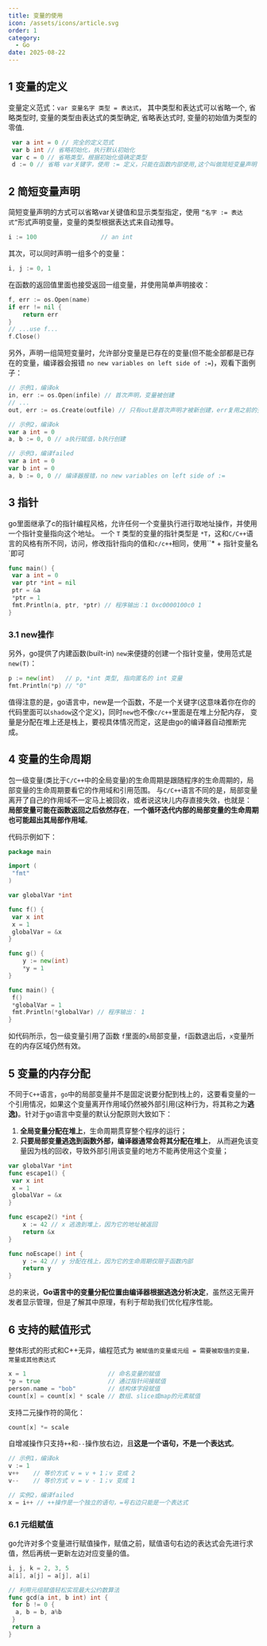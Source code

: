 ```yaml
---
title: 变量的使用
icon: /assets/icons/article.svg
order: 1
category:
  - Go
date: 2025-08-22
---
```


## 1 变量的定义

变量定义范式：`var 变量名字 类型 = 表达式`，
其中类型和表达式可以省略一个, 省略类型时, 变量的类型由表达式的类型确定, 省略表达式时, 变量的初始值为类型的零值.

```go
 var a int = 0 // 完全的定义范式
 var b int // 省略初始化，执行默认初始化
 var c = 0 // 省略类型，根据初始化值确定类型
 d := 0 // 省略 var关键字，使用 := 定义，只能在函数内部使用,这个叫做简短变量声明
```

## 2 简短变量声明

简短变量声明的方式可以省略var关键值和显示类型指定，使用 `“名字 := 表达式”`形式声明变量，变量的类型根据表达式来自动推导。

```go
i := 100                  // an int
```

其次，可以同时声明一组多个的变量：

```go
i, j := 0, 1
```

在函数的返回值里面也接受返回一组变量，并使用简单声明接收：

```go
f, err := os.Open(name)
if err != nil {
    return err
}
// ...use f...
f.Close()
```

另外，声明一组简短变量时，允许部分变量是已存在的变量(但不能全部都是已存在的变量，编译器会报错 `no new variables on left side of :=`)，观看下面例子：

```go
// 示例1，编译ok
in, err := os.Open(infile) // 首次声明，变量被创建
// ...
out, err := os.Create(outfile) // 只有out是首次声明才被新创建，err复用之前的变量

// 示例2，编译ok
var a int = 0
a, b := 0, 0 // a执行赋值，b执行创建

// 示例3，编译failed
var a int = 0
var b int = 0
a, b := 0, 0 // 编译器报错，no new variables on left side of :=
```

## 3 指针

go里面继承了c的指针编程风格，允许任何一个变量执行进行取地址操作，并使用一个指针变量指向这个地址。
一个 `T` 类型的变量的指针类型是 `*T`，这和`C/C++`语言的风格有所不同，访问，修改指针指向的值和`c/c++`相同，使用``* + 指针变量名`即可

```go
func main() {
 var a int = 0
 var ptr *int = nil
 ptr = &a
 *ptr = 1
 fmt.Println(a, ptr, *ptr) // 程序输出：1 0xc0000100c0 1
}
```

### 3.1 new操作

另外，go提供了内建函数(built-in) `new`来便捷的创建一个指针变量，使用范式是 `new(T)`：

```go
p := new(int)   // p, *int 类型, 指向匿名的 int 变量
fmt.Println(*p) // "0"
```

值得注意的是，go语言中，new是一个函数，不是一个关键字(这意味着你在你的代码里面可以`shadow`这个定义)，同时`new`也不像`c/c++`里面是在堆上分配内存， 变量是分配在堆上还是栈上，要视具体情况而定，这是由go的编译器自动推断完成。

## 4 变量的生命周期

包一级变量(类比于`C/C++`中的全局变量)的生命周期是跟随程序的生命周期的，局部变量的生命周期要看它的作用域和引用范围。
与`C/C++`语言不同的是，局部变量离开了自己的作用域不一定马上被回收，或者说这块儿内存直接失效，也就是：
**局部变量可能在函数返回之后依然存在**，**一个循环迭代内部的局部变量的生命周期也可能超出其局部作用域**。

代码示例如下：

```go
package main

import (
 "fmt"
)

var globalVar *int

func f() {
 var x int
 x = 1
 globalVar = &x
}

func g() {
    y := new(int)
    *y = 1
}

func main() {
 f()
 *globalVar = 1
 fmt.Println(*globalVar) // 程序输出： 1
}
```

如代码所示，包一级变量引用了函数 `f`里面的`x`局部变量，`f`函数退出后，`x`变量所在的内存区域仍然有效。

## 5 变量的内存分配

不同于`C++`语言，`go`中的局部变量并不是固定说要分配到栈上的，这要看变量的一个引用情况，如果这个变量离开作用域仍然被外部引用(这种行为，将其称之为**逃逸)**。针对于go语言中变量的默认分配原则大致如下：

1. **全局变量分配在堆上**，生命周期贯穿整个程序的运行；
2. **只要局部变量逃逸到函数外部，编译器通常会将其分配在堆上**， 从而避免该变量因为栈的回收，导致外部引用该变量的地方不能再使用这个变量；

```go
var globalVar *int
func escape1() {
 var x int
 x = 1
 globalVar = &x
}

func escape2() *int {
    x := 42 // x 逃逸到堆上，因为它的地址被返回
    return &x
}

func noEscape() int {
    y := 42 // y 分配在栈上，因为它的生命周期仅限于函数内部
    return y
}
```

总的来说，**Go语言中的变量分配位置由编译器根据逃逸分析决定**，虽然这无需开发者显示管理，但是了解其中原理，有利于帮助我们优化程序性能。

## 6 支持的赋值形式

整体形式的形式和C++无异，编程范式为 `被赋值的变量或元组 = 需要被取值的变量，常量或其他表达式`

```go
x = 1                       // 命名变量的赋值
*p = true                   // 通过指针间接赋值
person.name = "bob"         // 结构体字段赋值
count[x] = count[x] * scale // 数组、slice或map的元素赋值
```

支持二元操作符的简化：

```go
count[x] *= scale
```

自增减操作只支持`++`和`--`操作放右边，且**这是一个语句，不是一个表达式**。

```go
// 示例1，编译ok
v := 1
v++    // 等价方式 v = v + 1；v 变成 2
v--    // 等价方式 v = v - 1；v 变成 1

// 实例2，编译failed
x = i++ // ++操作是一个独立的语句，=号右边只能是一个表达式
```

### 6.1 元组赋值

go允许对多个变量进行赋值操作，赋值之前，赋值语句右边的表达式会先进行求值，然后再统一更新左边对应变量的值。

```go
i, j, k = 2, 3, 5
a[i], a[j] = a[j], a[i]

// 利用元组赋值轻松实现最大公约数算法
func gcd(a int, b int) int {
 for b != 0 {
  a, b = b, a%b
 }
 return a
}
```
